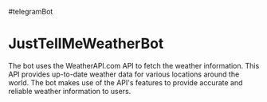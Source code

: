 #telegramBot

# JustTellMeWeatherBot
The bot uses the WeatherAPI.com API to fetch the weather information. This API provides up-to-date weather data for various locations around the world. The bot makes use of the API's features to provide accurate and reliable weather information to users.
